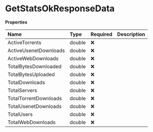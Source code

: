 # GetStatsOkResponseData

**Properties**

| Name                  | Type   | Required | Description |
| :-------------------- | :----- | :------- | :---------- |
| ActiveTorrents        | double | ❌       |             |
| ActiveUsenetDownloads | double | ❌       |             |
| ActiveWebDownloads    | double | ❌       |             |
| TotalBytesDownloaded  | double | ❌       |             |
| TotalBytesUploaded    | double | ❌       |             |
| TotalDownloads        | double | ❌       |             |
| TotalServers          | double | ❌       |             |
| TotalTorrentDownloads | double | ❌       |             |
| TotalUsenetDownloads  | double | ❌       |             |
| TotalUsers            | double | ❌       |             |
| TotalWebDownloads     | double | ❌       |             |
